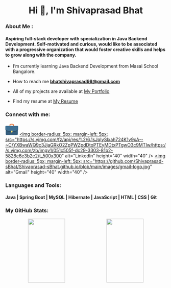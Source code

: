 
<h1 align="center">Hi 👋, I'm Shivaprasad Bhat</h1>
<h3>About Me :</h3>
<h4 align="left">Aspiring full-stack developer with specialization in Java Backend Development. Self-motivated and curious, would like to be associated with a progressive organization that would foster creative skills and helps to grow along with the company.</h4>


-  I’m currently learning Java Backend Development from Masai School Bangalore.

-  How to reach me **bhatshivaprasad98@gmail.com**

-  All of my projects are available at [My Portfolio](https://shivaprasad-sbhat.github.io/)

-  Find my resume at [My Resume](https://github.com/Shivaprasad-sBhat/Shivaprasad-sBhat/files/9626810/Shivaprasad_Bhat_Resume.1.pdf)

<h3>Connect with me:</h3>

 <a href="https://shivaprasad-sbhat.github.io/" target="_blank"> <img  src="https://github.com/Shivaprasad-sBhat/Shivaprasad-sBhat.github.io/blob/main/images/logo-portfolio.png" alt="Portfolio" height="40" width="40" /></a>
<a href="https://linkedin.com/in/shivaprasad-bhat/" target="_blank"> <img border-radius: 5px; margin-left: 5px; src="https://s.yimg.com/fz/api/res/1.2/6.1sJqIySlxah724K1v9xA--~C/YXBwaWQ9c3JjaGRkO2ZpPWZpdDtoPTEyMDtxPTgwO3c9MTIw/https://s.yimg.com/zb/imgv1/051c505f-dc29-3303-81b2-5828c6e3b2e2/t_500x300" alt="LinkedIn" height="40" width="40" /></a>
<a href="https://shivaprasad-sbhat.github.io/" target="_blank"> <img  border-radius: 5px; margin-left: 5px; src="https://github.com/Shivaprasad-sBhat/Shivaprasad-sBhat.github.io/blob/main/images/gmail-logo.jpg" alt="Gmail" height="40" width="40" /></a>

</p>

<h3>Languages and Tools:</h3>

<h4 >Java | Spring Boot | MySQL | Hibernate | JavaScript | HTML | CSS | Git</h4>


   <!-- ![GitHub Activity Graph](https://activity-graph.herokuapp.com/graph?username=shivaprasad-sbhat)
   ![GitHub stats](https://github-readme-stats.vercel.app/api?username=shivaprasad-sbhat&show_icons=true) -->
 <h3>My GitHub Stats:</h3>
 <p align="center" >


<img width="48%" height="200px" src="https://github-readme-streak-stats.herokuapp.com/?user=shivaprasad-sbhat" />

<img  width="48%" height="200px" src="https://github-readme-stats.vercel.app/api/top-langs/?username=shivaprasad-sbhat&layout=compact&theme=vue&hide_border=true" />
</p>


<!--![Visitor Count](https://profile-counter.glitch.me/{Shivaprasad-sBhat}/count.svg)-->

